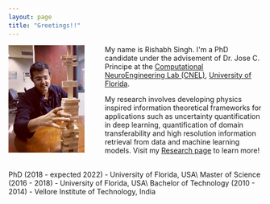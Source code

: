 ```yaml
---
layout: page
title: "Greetings!!"
---
```

<img style="float: left; padding-right:40px" src="assets/me.JPG" width="30%" height="30%">My name is Rishabh Singh. I'm a PhD candidate under the advisement of Dr. Jose C. Principe at the [Computational NeuroEngineering Lab (CNEL)](http://www.cnel.ufl.edu), [University of Florida](https://www.ufl.edu).

My research involves developing physics inspired information theoretical frameworks for applications such as uncertainty quantification in deep learning, quantification of domain transferability and high resolution information retrieval from data and machine learning models. Visit my [Research page](research.md) to learn more!

<br>
PhD (2018 - expected 2022) - University of Florida, USA\
Master of Science (2016 - 2018) - University of Florida, USA\
Bachelor of Technology (2010 - 2014) - Vellore Institute of Technology, India
